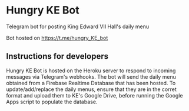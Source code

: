 # Hungry KE Bot
Telegram bot for posting King Edward VII Hall's daily menu

Bot hosted on https://t.me/hungry_KE_bot

## Instructions for developers
Hungry KE Bot is hosted on the Heroku server to respond to incoming messages via Telegram's webhooks.
The bot will send the daily menu obtained from a Firebase Realtime Database that has been hosted.
To update/add/replace the daily menus, ensure that they are in the corret format and upload them to KE's Google Drive, before running the Google Apps script to populate the database.
